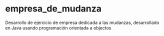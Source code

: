 # empresa_de_mudanza
 Desarrollo de ejercicio de empresa dedicada a las mudanzas, desarrollado en Java usando programación orientada a objectos
